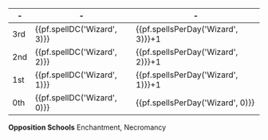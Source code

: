 -|-|-
-|-|-
3rd | {{pf.spellDC('Wizard', 3)}} | {{pf.spellsPerDay('Wizard', 3)}}+1 | ~~*[arcane sight]*~~ ^s^, *[fireball]*, *[stinking cloud]*
2nd | {{pf.spellDC('Wizard', 2)}} | {{pf.spellsPerDay('Wizard', 2)}}+1 | *[create pit]*, *[glitterdust]*, ~~*[see invisibility]*~~ ^s^, *[scorching ray]*, *[twilight haze]*
1st | {{pf.spellDC('Wizard', 1)}} | {{pf.spellsPerDay('Wizard', 1)}}+1 | *[feather fall]*, *[grease]*, ~~*[heightened awareness]*~~ ^s^, ~~*[mage armour]*~~, *[magic missile]*, ~~*[unseen servant]*~~
0th | {{pf.spellDC('Wizard', 0)}} | {{pf.spellsPerDay('Wizard', 0)}}   | *[detect magic]* ^s^, *[light]*, *[mage hand]*, *[read magic]* ^s^

**Opposition Schools** Enchantment, Necromancy